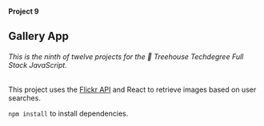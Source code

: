 #### Project 9

## Gallery App

###### This is the ninth of twelve projects for the 🏡 Treehouse Techdegree Full Stack JavaScript.

This project uses the [Flickr API](https://www.flickr.com/services/api/explore/flickr.photos.search) and React to retrieve images based on user searches. 

`npm install` to install dependencies.
